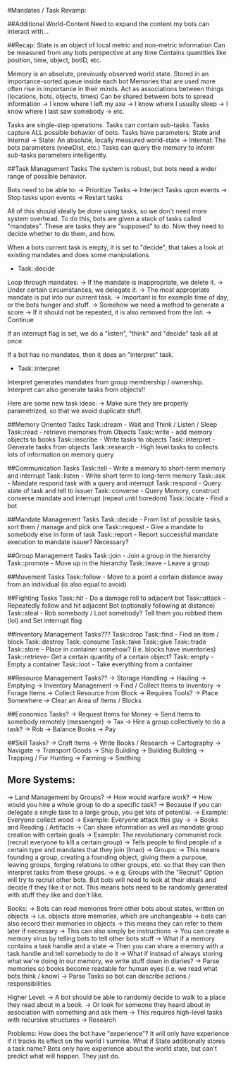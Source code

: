 #Mandates / Task Revamp:

##Additional World-Content
Need to expand the content my bots can interact with...

##Recap:
State is an object of local metric and non-metric information
Can be measured from any bots perspective at any time
Contains quantities like position, time, object, botID, etc.

Memory is an absolute, previously observed world state.
Stored in an importance-sorted queue inside each bot
Memories that are used more often rise in importance in their minds.
Act as associations between things (locations, bots, objects, times)
Can be shared between bots to spread information
-> I know where I left my axe
-> I know where I usually sleep
-> I know where I last saw somebody
-> etc.

Tasks are single-step operations.
Tasks can contain sub-tasks.
Tasks capture ALL possible behavior of bots.
Tasks have parameters: State and Internal
-> State: An absolute, locally measured world-state
-> Internal: The bots parameters (viewDist, etc.)
Tasks can query the memory to inform sub-tasks parameters intelligently.

##Task Management Tasks
The system is robust, but bots need a wider range of possible behavior.

Bots need to be able to:
-> Prioritize Tasks
-> Interject Tasks upon events
-> Stop tasks upon events
-> Restart tasks

All of this should ideally be done using tasks, so we don't need more system overhead. To do this, bots are given a stack of tasks called "mandates". These are tasks they are "supposed" to do. Now they need to decide whether to do them, and how.

When a bots current task is empty, it is set to "decide", that takes a look at existing mandates and does some manipulations.

- Task::decide

Loop through mandates:
-> If the mandate is inappropriate, we delete it.
-> Under certain circumstances, we delegate it.
-> The most appropriate mandate is put into our current task.
  -> Important is for example time of day, or the bots hunger and stuff.
  -> Somehow we need a method to generate a score
-> If it should not be repeated, it is also removed from the list.
-> Continue

If an interrupt flag is set, we do a "listen", "think" and "decide" task all at once.

If a bot has no mandates, then it does an "interpret" task.

- Task::interpret

Interpret generates mandates from group membership / ownership.
Interpret can also generate tasks from objects!!

Here are some new task ideas:
-> Make sure they are properly parametrized, so that we avoid duplicate stuff.

##Memory Oriented Tasks
Task::dream     - Wait and Think / Listen / Sleep
Task::read      - retrieve memories from Objects
Task::write     - add memory objects to books
Task::inscribe  - Write tasks to objects
Task::interpret - Generate tasks from objects
Task::research  - High level tasks to collects lots of information on memory query

##Communication Tasks
Task::tell      - Write a memory to short-term memory and interrupt
Task::listen    - Write short term to long-term memory
Task::ask       - Mandate respond task with a query and interrupt
Task::respond   - Query state of task and tell to issuer
Task::converse  - Query Memory, construct converse mandate and interrupt (repeat until boredom)
Task::locate    - Find a bot

##Mandate Management Tasks
Task::decide    - From list of possible tasks, sort them / manage and pick one
Task::request   - Give a mandate to somebody else in form of task
Task::report    - Report successful mandate execution to mandate issuer? Necessary?

##Group Management Tasks
Task::join      - Join a group in the hierarchy
Task::promote   - Move up in the hierarchy
Task::leave     - Leave a group

##Movement Tasks
Task::follow  - Move to a point a certain distance away from an individual (is also equal to avoid)

##Fighting Tasks
Task::hit     - Do a damage roll to adjacent bot
Task::attack  - Repeatedly follow and hit adjacent Bot (optionally following at distance)
Task::steal   - Rob somebody / Loot somebody? Tell them you robbed them (lol) and Set interrupt flag

##Inventory Management Tasks???
Task::drop
Task::find    - Find an item / block
Task::destroy
Task::consume
Task::take
Task::give
Task::trade
Task::store   - Place in container somehow? (i.e. blocks have inventories)
Task::retrieve- Get a certain quantity of a certain object?
Task::empty   - Empty a container
Task::loot    - Take everything from a container

##Resource Management Tasks??
-> Storage Handling
-> Hauling
-> Emptying
-> Inventory Management
-> Find / Collect Items to Inventory
-> Forage Items
-> Collect Resource from Block
  -> Requires Tools?
-> Place Somewhere
-> Clear an Area of Items / Blocks

##Economics Tasks?
-> Request Items for Money
-> Send Items to somebody remotely (messenger)
-> Tax
-> Hire a group collectively to do a task?
-> Rob
-> Balance Books
-> Pay

##Skill Tasks?
-> Craft Items
-> Write Books / Research
-> Cartography
-> Navigate
-> Transport Goods
-> Ship Building
-> Building Building
-> Trapping / Fur Hunting
-> Farming
-> Smithing


## More Systems:
-> Land Management by Groups?
-> How would warfare work?
-> How would you hire a whole group to do a specific task?
-> Because if you can delegate a single task to a large group, you get lots of potential.
  -> Example: Everyone collect wood
  -> Example: Everyone attack this guy
  ->
-> Books and Reading / Artifacts
  -> Can share information as well as mandate group creation with certain goals
    -> Example: The revolutionary communist rock (recruit everyone to kill a certain group)
    -> Tells people to find people of a certain type and mandates that they join (lmao)
-> Groups:
  -> This means founding a group, creating a founding object, giving them a purpose, leaving groups, forging relations to other groups, etc. so that they can then interpret tasks from these groups.
  -> e.g. Groups with the "Recruit" Option will try to recruit other bots. But bots will need to look at their ideals and decide if they like it or not. This means bots need to be randomly generated with stuff they like and don't like.

Books:
-> Bots can read memories from other bots about states, written on objects
-> i.e. objects store memories, which are unchangeable
-> bots can also record their memories in objects
-> this means they can refer to them later if necessary
-> This can also simply be instructions
-> You can create a memory virus by telling bots to tell other bots stuff
-> What if a memory contains a task handle and a state
-> Then you can share a memory with a task handle and tell somebody to do it
-> What if instead of always storing what we're doing in our memory, we write stuff down in diaries?
-> Parse memories so books become readable for human eyes (i.e. we read what bots think / know)
-> Parse Tasks so bot can describe actions / responsibilities

Higher Level:
-> A bot should be able to randomly decide to walk to a place they read about in a book.
-> Or look for someone they heard about in association with something and ask them
-> This requires high-level tasks with recursive structures
  -> Research

Problems:
How does the bot have "experience"?
It will only have experience if it tracks its effect on the world I surmise.
What if State additionally stores a task name?
Bots only have experience about the world state, but can't predict what will happen. They just do.
